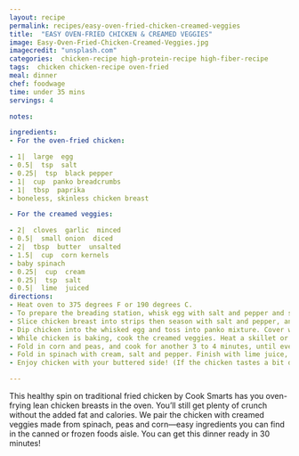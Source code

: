 ```yaml
---
layout: recipe
permalink: recipes/easy-oven-fried-chicken-creamed-veggies
title:  "EASY OVEN-FRIED CHICKEN & CREAMED VEGGIES"
image: Easy-Oven-Fried-Chicken-Creamed-Veggies.jpg
imagecredit: "unsplash.com"
categories:  chicken-recipe high-protein-recipe high-fiber-recipe 
tags:  chicken chicken-recipe oven-fried
meal: dinner
chef: foodwage
time: under 35 mins
servings: 4

notes:

ingredients:
- For the oven-fried chicken:

- 1|  large  egg
- 0.5|  tsp  salt
- 0.25|  tsp  black pepper
- 1|  cup  panko breadcrumbs
- 1|  tbsp  paprika
- boneless, skinless chicken breast

- For the creamed veggies:

- 2|  cloves  garlic  minced
- 0.5|  small onion  diced
- 2|  tbsp  butter  unsalted
- 1.5|  cup  corn kernels
- baby spinach
- 0.25|  cup  cream
- 0.25|  tsp  salt
- 0.5|  lime  juiced
directions:
- Heat oven to 375 degrees F or 190 degrees C.
- To prepare the breading station, whisk egg with salt and pepper and set aside. Then, combine panko breadcrumbs and paprika in a container with a lid or ziplock bag.
- Slice chicken breast into strips then season with salt and pepper, and tenderize by pricking with a fork.
- Dip chicken into the whisked egg and toss into panko mixture. Cover with lid or zip bag and shake until panko coats chicken. Brush sheet pan with some oil and spread chicken out onto sheet pan. Bake for 12 to 15 minutes, until chicken is cooked and golden.
- While chicken is baking, cook the creamed veggies. Heat a skillet or saute pan over medium-high heat. Add butter and then garlic and onions to melted butter with a sprinkle of salt. Saute until softened, 4 to 5 minutes.
- Fold in corn and peas, and cook for another 3 to 4 minutes, until everything is warmed through.
- Fold in spinach with cream, salt and pepper. Finish with lime juice, and season to taste with more salt and pepper as needed.
- Enjoy chicken with your buttered side! (If the chicken tastes a bit dry, just coat it in your side.)

---
```


This healthy spin on traditional fried chicken by Cook Smarts has you oven-frying lean chicken breasts in the oven. You’ll still get plenty of crunch without the added fat and calories. We pair the chicken with creamed veggies made from spinach, peas and corn—easy ingredients you can find in the canned or frozen foods aisle. You can get this dinner ready in 30 minutes!